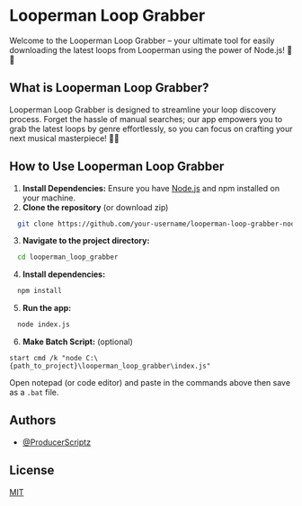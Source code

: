 # Looperman Loop Grabber

Welcome to the Looperman Loop Grabber – your ultimate tool for easily downloading the latest loops from Looperman using the power of Node.js! 🚀🎵

## What is Looperman Loop Grabber?

Looperman Loop Grabber is designed to streamline your loop discovery process. Forget the hassle of manual searches; our app empowers you to grab the latest loops by genre effortlessly, so you can focus on crafting your next musical masterpiece! 🤯😵

## How to Use Looperman Loop Grabber

1. **Install Dependencies:** Ensure you have [Node.js](https://nodejs.org/en) and npm installed on your machine.
2. **Clone the repository** (or download zip)

```bash
  git clone https://github.com/your-username/looperman-loop-grabber-node.git
```

3. **Navigate to the project directory:**

```bash
  cd looperman_loop_grabber
```

4. **Install dependencies:**

```bash
  npm install
```

5. **Run the app:**

```bash
  node index.js
```
6. **Make Batch Script:** (optional)

```
start cmd /k "node C:\{path_to_project}\looperman_loop_grabber\index.js"
```  
Open notepad (or code editor) and paste in the commands above then save as a ```.bat``` file.

## Authors

- [@ProducerScriptz](https://github.com/ProducerScriptz)

## License

[MIT](https://choosealicense.com/licenses/mit/)
